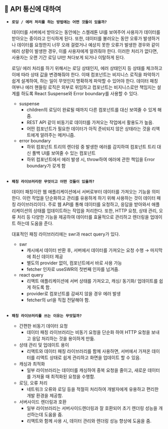 ## 🖤 API 통신에 대하여

- **`로딩 / 에러 처리를 하는 방법에는 어떤 것들이 있을까?`**
    
    데이터를 서버에서 받아오는 동안에는 스켈레톤 UI를 보여주어 사용자가 데이터를 받아오는 중이라고 인식하게 된다. 또한, 데이터를 불러오는 동안 오류가 발생하거나 데이터를 요청한지 너무 오래 걸렸거나 예상치 못한 오류가 발생한 경우와 같이 에러 상황이 발생한 경우, 이를 사용자에게 알려줘야 한다. 이러한 처리가 없다면, 사용자는 오랜 기간 로딩 UI만 쳐다보게 되거나 이탈하게 된다.
    
    로딩/ 에러 처리를 하기 위해서는 로딩 상태인지, 에러 상태인지 등 상태를 체크하고 이에 따라 상태 값을 변경해줘야 한다. 이때 컴포넌트는 비지니스 로직을 파악하기 쉽게 설계하여, 하는 일이 무엇인지 명확하게 파악할 수 있어야 한다. 데이터 패칭 여부나 에러 핸들링 로직은 외부로 위임하고 컴포넌트는 비지니스로만 책임지는 설계를 하도록 React Suspense와 Error boundary를 사용할 수 있다.
    
    - suspense
        - children의 로딩이 완료될 때까지 다른 컴포넌트를 대신 보여줄 수 있게 해줌.
        - REST API 같이 비동기로 데이터를 가져오는 작업에서 활용도가 높음.
        - 어떤 컴포넌트가 필요한 데이터가 아직 준비되지 않은 상태라는 것을 리액트에게 알려주는 메커니즘.
    - error boundary
        - 하위 컴포넌트 트리의 렌더링 중 발생한 에러를 감지하여 컴포넌트 트리 대신 풀백 UI를 보여줄 수 있는 컴포넌트
        - 하위 컴포넌트에서 에러 발생 시, throw하여 에러에 관한 책임을 Error boundary가 갖게 함
    
    <br />
    
- **`패칭 라이브러리란 무엇이고 어떤 것들이 있을까?`**
    
    데이터 패칭이란 웹 애플리케이션에서 서버로부터 데이터를 가져오는 기능을 의미한다. 이런 작업을 단순화하고 관리를 유용하게 하기 위해 사용하는 것이 데이터 패칭 라이브러리이다. 주로 웹 API를 통해 데이터를 요청하고, 응답을 받아와서 애플리케이션의 상태를 업데이트하는 작업을 처리한다. 또한, HTTP 요청, 상태 관리, 오류 처리 등 다양한 기능을 제공하여 데이터를 효율적으로 관리하고 렌더링을 업데이트 하는데 도움을 준다.
    
    대표적인 패칭 라이브러리에는 swr과 react query가 있다.
    
    - swr
        - 캐시에서 데이터 반환 후, 서버에서 데이터를 가져오는 요청 수행 → 마지막에 최신 데이터 제공
        - 별도의 provider 없이, 컴포넌트에서 바로 사용 가능
        - fetcher 인자로 useSWR의 첫번째 인자를 넘겨줌.
    - react query
        - 리액트 애플리케이션에 서버 상태를 가져오고, 캐싱/ 동기화/ 업데이트를 쉽게 하도록 함.
        - provider로 컴포넌트를 감싸지 않을 경우 에러 발생
        - fetcher의 url을 직접 전달해야 함.
    
    <br />
    
- **`패칭 라이브러리를 쓰는 이유는 무엇일까?`**
    - 간편한 비동기 데이터 요청
        - 데이터 패칭 라이브러리는 비동기 요청을 단순화 하여 HTTP 요청을 보내고 응답 처리하는 것을 용이하게 만듦.
    - 상태 관리 및 업데이트 용이
        - 리액트와 데이터 패칭 라이브러리를 함께 사용하면, 서버에서 가져온 데이터를 리액트 상태로 쉽게 관리하고 화면을 업데이트 할 수 있음.
    - 캐싱과 최적화
        - 일부 라이브러리는 데이터를 캐싱하여 중복 요청을 줄이고, 새로운 데이터를 가져올 때 최적화된 요청을 수행함.
    - 로딩, 오류 처리
        - 네트워크 오류와 로딩 등을 적절히 처리하여 개발자에게 유용하고 편리한 개발 환경을 제공함.
    - 서버사이드 렌더링과 호환
        - 일부 라이브러리는 서버사이드렌더링과 잘 호환되어 초기 렌더링 성능을 개선하는데 도움을 줌.
        - 리액트와 함께 사용 시, 데이터 관리와 렌더링 성능 향상에 도움을 줌.